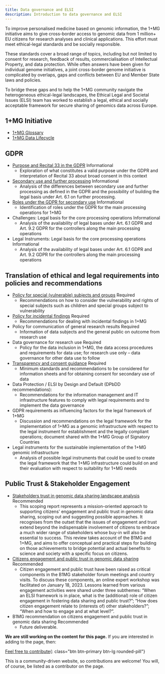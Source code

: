 ```yaml
---
title: Data governance and ELSI
description: Introduction to data governance and ELSI
---
```


To improve personalised medicine based on genomic information, the 1+MG initiative aims to give cross-border access to genomic data from 1 million+ EU citizens for research analyses and clinical applications. This effort must meet ethical-legal standards and be socially responsible.

These standards cover a broad range of topics, including but not limited to consent for research, feedback of results, commercialisation of Intellectual Property, and data protection. While often answers have been given for individual genome initiatives, a joint cross-border genome initiative is complicated by overlaps, gaps and conflicts between EU and Member State laws and policies.

To bridge these gaps and to help the 1+MG community navigate the heterogeneous ethical-legal landscapes, the Ethical Legal and Societal Issues (ELSI) team has worked to establish a legal, ethical and socially acceptable framework for secure sharing of genomics data across Europe.

## 1+MG Initiative
* [1+MG Glossary](https://zenodo.org/record/8279620)
* [1+MG Data Lifecycle](https://zenodo.org/record/8279697)


## GDPR

* [Purpose and Recital 33 in the GDPR](https://papers.ssrn.com/sol3/papers.cfm?abstract_id=4474344) <span class="badge badge-primary">Informational<i class="fa-sharp fa-solid fa-circle-info"></i></span>
    * Exploration of what constitutes a valid purpose under the GDPR and interpretation of Recital 33 about broad consent in this context
* [Secondary use and further processing](https://brill.com/view/journals/ejhl/aop/article-10.1163-15718093-bja10094/article-10.1163-15718093-bja10094.xml?ebody=article%20details) <span class="badge badge-primary">Informational<i class="fa-sharp fa-solid fa-circle-info"></i></span>
    * Analysis of the differences between secondary use and further processing as defined in the GDPR and the possibility of building the legal basis under Art. 6.1 on further processing. 
* [Roles under the GDPR for secondary use](https://academic.oup.com/idpl/advance-article-abstract/doi/10.1093/idpl/ipac011/6586598) <span class="badge badge-primary">Informational<i class="fa-sharp fa-solid fa-circle-info"></i></span>
    * Identification of roles under the GDPR for the main processing operations for 1+MG
* Challenges: Legal basis for the core processing operations <span class="badge badge-primary">Informational<i class="fa-sharp fa-solid fa-circle-info"></i></span>
    * Analysis of the availability of legal bases under Art. 6.1 GDPR and Art. 9.2 GDPR for the controllers along the main processing operations
* Legal Instruments: Legal basis for the core processing operations <span class="badge badge-primary">Informational<i class="fa-sharp fa-solid fa-circle-info"></i></span>
    * Analysis of the availability of legal bases under Art. 6.1 GDPR and Art. 9.2 GDPR for the controllers along the main processing operations


## Translation of ethical and legal requirements into policies and recommendations
* [Policy for special (vulnerable) subjects and groups](https://zenodo.org/record/8279861) <span class="badge badge-warning">Required<i class="fa-sharp fa-regular fa-star"></i></span>
    * Recommendations on how to consider the vulnerability and rights of special subjects such as children and special groups subject to vulnerability
* [Policy for incidental findings](https://zenodo.org/record/8279737) <span class="badge badge-warning">Required<i class="fa-sharp fa-regular fa-star"></i></span>
    * Recommendations for dealing with incidental findings in 1+MG
* Policy for communication of general research results <span class="badge badge-warning">Required<i class="fa-sharp fa-regular fa-star"></i></span>
    * Information of data subjects and the general public on outcome from research use 
* Data governance for research use <span class="badge badge-warning">Required<i class="fa-sharp fa-regular fa-star"></i></span>
    * Policy for the data inclusion in 1+MG, the data access procedures and requirements for data use; for research use only – data governance for other data use to follow
* [Transparency and consent guidance](https://zenodo.org/record/8279851) <span class="badge badge-warning">Required<i class="fa-sharp fa-regular fa-star"></i></span>
    * Minimum standards and recommendations to be considered for information sheets and for obtaining consent for secondary use of data 
* Data Protection / ELSI by Design and Default (DPbDD recommendations): 
    * Recommendations for the information management and IT infrastructure features to comply with legal requirements and to implement the data governance
* GDPR requirements as influencing factors for the legal framework of 1+MG
    * Discussion and recommendations on the legal framework for the implementation of 1+MG as a genomic infrastructure with respect to the legal instrument for establishment and the legally compliant operations; document shared with the 1+MG Group of Signatory Countries
* Legal instruments for the sustainable implementation of the 1+MG genomic infrastructure 
    * Analysis of possible legal instruments that could be used to create the legal framework that the 1+MG infrastructure could build on and their evaluation with respect to suitability for 1+MG needs

## Public Trust & Stakeholder Engagement
* [Stakeholders trust in genomic data sharing landscape analysis](https://zenodo.org/record/6382431) <span class="badge badge-dark">Recommended<i class="fa-solid fa-thumbs-up"></i></span>
    * This scoping report represents a mission-oriented approach to supporting citizens' engagement and public trust in genomic data sharing, scoping out and suggesting possible approaches. It recognises from the outset that the issues of engagement and trust extend beyond the indispensable involvement of citizens to embrace a much wider range of stakeholders whose buy-in will also be essential to success. This review takes account of the B1MG and 1+MG, and aims to offer conceptual and practical steps for building on those achievements to bridge potential and actual benefits to science and society with a specific focus on citizens.
* [Citizens engagement and public trust in genomic data sharing](https://zenodo.org/record/7913029#.ZFoYCezML0o) <span class="badge badge-dark">Recommended<i class="fa-solid fa-thumbs-up"></i></span>
    * Citizen engagement and public trust have been raised as critical components in the B1MG stakeholder forum meetings and country visits. To discuss these components, an online expert workshop was facilitated on January 18, 2023. Lessons learned from various engagement activities were shared under three subthemes: “When an ELSI framework is in place, what is the (additional) role of citizen engagement in fostering data sharing and public trust?”; “How does citizen engagement relate to (interests of) other stakeholders?”; “When and how to engage and at what level?”.
* B1MG recommendation on citizens engagement and public trust in genomic data sharing <span class="badge badge-dark">Recommended<i class="fa-solid fa-thumbs-up"></i></span>
    * Future deliverable. 





**We are still working on the content for this page.** If you are interested in adding to the page, then:

[Feel free to contribute](how_to_contribute){: class="btn btn-primary btn-lg rounded-pill"}

This is a community-driven website, so contributions are welcome! You will, of course, be listed as a contributor on the page.




